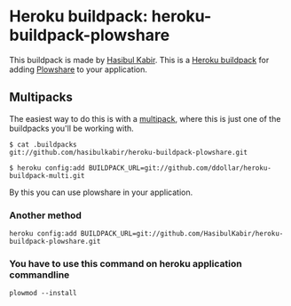 Heroku buildpack: heroku-buildpack-plowshare
======================

This buildpack is made by [Hasibul Kabir](https://github.com/HasibulKabir).
This is a [Heroku buildpack](http://devcenter.heroku.com/articles/buildpacks)
for adding [Plowshare](https://github.com/mcrapet/plowshare) to your application.

Multipacks
----------

The easiest way to do this is with a [multipack](https://github.com/ddollar/heroku-buildpack-multi),
where this is just one of the buildpacks you'll be working with.

    $ cat .buildpacks
    git://github.com/hasibulkabir/heroku-buildpack-plowshare.git
    
    $ heroku config:add BUILDPACK_URL=git://github.com/ddollar/heroku-buildpack-multi.git

By this you can use plowshare in your application.

### Another method
    heroku config:add BUILDPACK_URL=git://github.com/HasibulKabir/heroku-buildpack-plowshare.git
    
### You have to use this command on heroku application commandline
    plowmod --install
    
